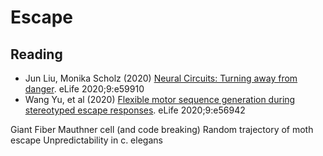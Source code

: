 # Escape

## Reading

- Jun Liu, Monika Scholz (2020) [Neural Circuits: Turning away from danger](https://doi.org/10.7554/eLife.59910). eLife 2020;9:e59910
- Wang Yu, et al (2020) [Flexible motor sequence generation during stereotyped escape responses](https://doi.org/10.7554/eLife.56942). eLife 2020;9:e56942

Giant Fiber
Mauthner cell (and code breaking)
Random trajectory of moth escape
Unpredictability in c. elegans
